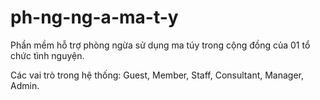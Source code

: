 # ph-ng-ng-a-ma-t-y

Phần mềm hỗ trợ phòng ngừa sử dụng ma túy trong cộng đồng của 01 tổ chức tình nguyện.

Các vai trò trong hệ thống: Guest, Member, Staff, Consultant, Manager, Admin.
